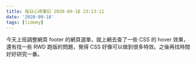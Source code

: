 ```yaml
---
title: 每日心得筆記 2020-09-18 23:13:11
date: '2020-09-18'
tags: [lidemy]
---
```


今天上班調整網頁 footer 的網頁選單，就上網去查了一些 CSS 的 hover 效果，還有找一些 RWD 跑版的問題，覺得 CSS 好像可以做到很多特效。之後再找時間好好研究一番。
